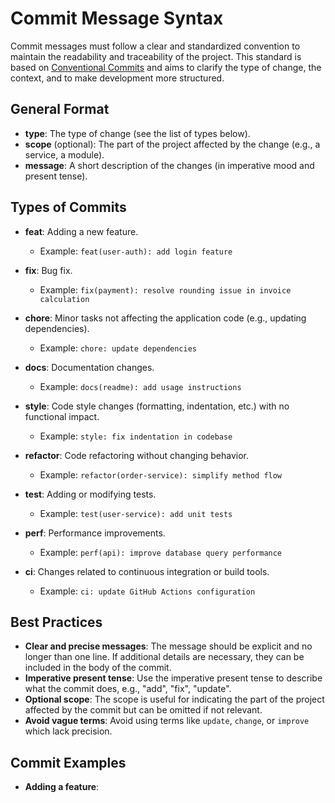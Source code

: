 # Commit Message Syntax

Commit messages must follow a clear and standardized convention to maintain the readability and traceability of the project. This standard is based on [Conventional Commits](https://www.conventionalcommits.org/) and aims to clarify the type of change, the context, and to make development more structured.

## General Format

- **type**: The type of change (see the list of types below).
- **scope** (optional): The part of the project affected by the change (e.g., a service, a module).
- **message**: A short description of the changes (in imperative mood and present tense).

## Types of Commits

- **feat**: Adding a new feature.
    - Example: `feat(user-auth): add login feature`

- **fix**: Bug fix.
    - Example: `fix(payment): resolve rounding issue in invoice calculation`

- **chore**: Minor tasks not affecting the application code (e.g., updating dependencies).
    - Example: `chore: update dependencies`

- **docs**: Documentation changes.
    - Example: `docs(readme): add usage instructions`

- **style**: Code style changes (formatting, indentation, etc.) with no functional impact.
    - Example: `style: fix indentation in codebase`

- **refactor**: Code refactoring without changing behavior.
    - Example: `refactor(order-service): simplify method flow`

- **test**: Adding or modifying tests.
    - Example: `test(user-service): add unit tests`

- **perf**: Performance improvements.
    - Example: `perf(api): improve database query performance`

- **ci**: Changes related to continuous integration or build tools.
    - Example: `ci: update GitHub Actions configuration`

## Best Practices

- **Clear and precise messages**: The message should be explicit and no longer than one line. If additional details are necessary, they can be included in the body of the commit.
- **Imperative present tense**: Use the imperative present tense to describe what the commit does, e.g., "add", "fix", "update".
- **Optional scope**: The scope is useful for indicating the part of the project affected by the commit but can be omitted if not relevant.
- **Avoid vague terms**: Avoid using terms like `update`, `change`, or `improve` which lack precision.

## Commit Examples

- **Adding a feature**: